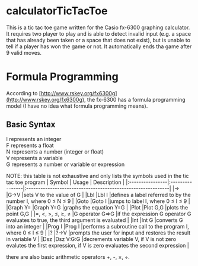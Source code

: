 # calculatorTicTacToe
This is a tic tac toe game written for the Casio fx-6300 graphing calculator. It requires two player to play and is able to detect invalid input (e.g. a space that has already been taken or a space that does not exist), but is unable to tell if a player has won the game or not. It automatically ends tha game after 9 valid moves.

# Formula Programming
According to [http://www.rskey.org/fx6300g](http://www.rskey.org/fx6300g), the fx-6300 has a formula programming model (I have no idea what formula programming means).

## Basic Syntax
I represents an integer<br>
F represents a float<br>
N represents a number (integer or float)<br>
V represents a variable<br>
G represents a number or variable or expression<br>

NOTE: this table is not exhaustive and only lists the symbols used in the tic tac toe program
| Symbol          | Usage           | Description                                                 |
|:----------------|:----------------|:------------------------------------------------------------|
|→                |G→V              |sets V to the value of G                                     |
|Lbl              |Lbl I            |defines a label referred to by the number I, where 0 ≤ N ≤ 9 |
|Goto             |Goto I           |jumps to label I, where 0 ≤ I ≤ 9                            |
|Graph Y=         |Graph Y=G        |graphs the equation Y=G                                      |
|Plot             |Plot G,G         |plots the point G,G                                          |
|=, <, >, ≤, ≥, ≠ |G operator G⇒G   |if the expression G operator G evaluates to true, the third argument is evaluated |
|Int              |Int G            |converts G into an integer                                   |
|Prog I           |Prog I           |performs a subroutine call to the program I, where 0 ≤ I ≤ 9 |
|?                |?→V              |prompts the user for input and restores the result in variable V |
|Dsz              |Dsz V:G:G        |decrements variable V, if V is not zero evalutes the first expression, if V is zero evaluates the second expression |

there are also basic arithmetic operators +, -, ×, ÷.

